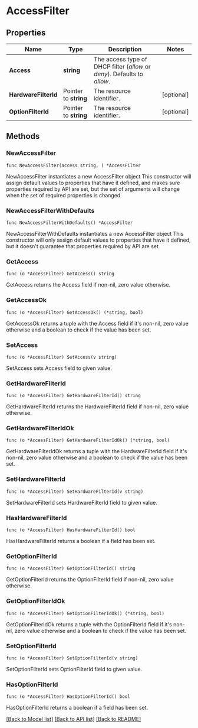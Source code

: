 # AccessFilter

## Properties

Name | Type | Description | Notes
------------ | ------------- | ------------- | -------------
**Access** | **string** | The access type of DHCP filter (_allow_ or _deny_).  Defaults to _allow_. | 
**HardwareFilterId** | Pointer to **string** | The resource identifier. | [optional] 
**OptionFilterId** | Pointer to **string** | The resource identifier. | [optional] 

## Methods

### NewAccessFilter

`func NewAccessFilter(access string, ) *AccessFilter`

NewAccessFilter instantiates a new AccessFilter object
This constructor will assign default values to properties that have it defined,
and makes sure properties required by API are set, but the set of arguments
will change when the set of required properties is changed

### NewAccessFilterWithDefaults

`func NewAccessFilterWithDefaults() *AccessFilter`

NewAccessFilterWithDefaults instantiates a new AccessFilter object
This constructor will only assign default values to properties that have it defined,
but it doesn't guarantee that properties required by API are set

### GetAccess

`func (o *AccessFilter) GetAccess() string`

GetAccess returns the Access field if non-nil, zero value otherwise.

### GetAccessOk

`func (o *AccessFilter) GetAccessOk() (*string, bool)`

GetAccessOk returns a tuple with the Access field if it's non-nil, zero value otherwise
and a boolean to check if the value has been set.

### SetAccess

`func (o *AccessFilter) SetAccess(v string)`

SetAccess sets Access field to given value.


### GetHardwareFilterId

`func (o *AccessFilter) GetHardwareFilterId() string`

GetHardwareFilterId returns the HardwareFilterId field if non-nil, zero value otherwise.

### GetHardwareFilterIdOk

`func (o *AccessFilter) GetHardwareFilterIdOk() (*string, bool)`

GetHardwareFilterIdOk returns a tuple with the HardwareFilterId field if it's non-nil, zero value otherwise
and a boolean to check if the value has been set.

### SetHardwareFilterId

`func (o *AccessFilter) SetHardwareFilterId(v string)`

SetHardwareFilterId sets HardwareFilterId field to given value.

### HasHardwareFilterId

`func (o *AccessFilter) HasHardwareFilterId() bool`

HasHardwareFilterId returns a boolean if a field has been set.

### GetOptionFilterId

`func (o *AccessFilter) GetOptionFilterId() string`

GetOptionFilterId returns the OptionFilterId field if non-nil, zero value otherwise.

### GetOptionFilterIdOk

`func (o *AccessFilter) GetOptionFilterIdOk() (*string, bool)`

GetOptionFilterIdOk returns a tuple with the OptionFilterId field if it's non-nil, zero value otherwise
and a boolean to check if the value has been set.

### SetOptionFilterId

`func (o *AccessFilter) SetOptionFilterId(v string)`

SetOptionFilterId sets OptionFilterId field to given value.

### HasOptionFilterId

`func (o *AccessFilter) HasOptionFilterId() bool`

HasOptionFilterId returns a boolean if a field has been set.


[[Back to Model list]](../README.md#documentation-for-models) [[Back to API list]](../README.md#documentation-for-api-endpoints) [[Back to README]](../README.md)


